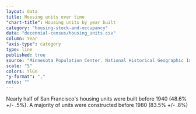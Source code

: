 ```yaml
---
layout: data
title: Housing units over time
"chart-title": Housing units by year built
category: "housing-stock-and-occupancy"
data: "decennial-census/housing_units.csv"
column: Year
"axis-type": category
type: line
published: true
source: "Minnesota Population Center. National Historical Geographic Information System: Version 2.0. Minneapolis, MN: University of Minnesota 2011."
scale: "5"
colors: YlGn
"y-format": ","
notes: ""
---
```


Nearly half of San Francisco's housing units were built before 1940 (48.6% +/- .5%). A majority of units were constructed before 1980 (83.5% +/- .8%)